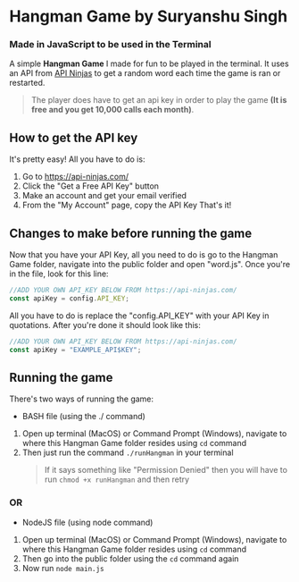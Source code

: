 # Hangman Game by Suryanshu Singh

### Made in JavaScript to be used in the Terminal

A simple **Hangman Game** I made for fun to be played in the terminal. It uses an API from [API Ninjas](https://api-ninjas.com/) to get a random word each time the game is ran or restarted.

> The player does have to get an api key in order to play the game **(It is free and you get 10,000 calls each month)**.

## How to get the API key

It's pretty easy! All you have to do is:

1. Go to https://api-ninjas.com/
2. Click the "Get a Free API Key" button
3. Make an account and get your email verified
4. From the "My Account" page, copy the API Key
   That's it!

## Changes to make before running the game

Now that you have your API Key, all you need to do is go to the Hangman Game folder, navigate into the public folder and open "word.js". Once you're in the file, look for this line:

```javascript
//ADD YOUR OWN API_KEY BELOW FROM https://api-ninjas.com/
const apiKey = config.API_KEY;
```

All you have to do is replace the "config.API_KEY" with your API Key in quotations. After you're done it should look like this:

```javascript
//ADD YOUR OWN API_KEY BELOW FROM https://api-ninjas.com/
const apiKey = "EXAMPLE_API$KEY";
```

## Running the game

There's two ways of running the game:

- BASH file (using the ./ command)

1. Open up terminal (MacOS) or Command Prompt (Windows), navigate to where this Hangman Game folder resides using `cd` command
2. Then just run the command `./runHangman` in your terminal
   > If it says something like "Permission Denied" then you will have to run `chmod +x runHangman` and then retry

### OR

- NodeJS file (using node command)

1. Open up terminal (MacOS) or Command Prompt (Windows), navigate to where this Hangman Game folder resides using `cd` command
2. Then go into the public folder using the `cd` command again
3. Now run `node main.js`
